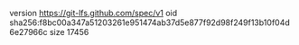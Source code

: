 version https://git-lfs.github.com/spec/v1
oid sha256:f8bc00a347a51203261e951474ab37d5e877f92d98f249f13b10f04d6e27966c
size 17456

